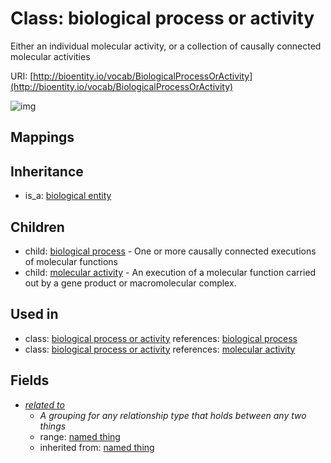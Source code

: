 # Class: biological process or activity


Either an individual molecular activity, or a collection of causally connected molecular activities

URI: [http://bioentity.io/vocab/BiologicalProcessOrActivity](http://bioentity.io/vocab/BiologicalProcessOrActivity)

![img](http://yuml.me/diagram/nofunky;dir:TB/class/\[BiologicalEntity]^-\[BiologicalProcessOrActivity|id(i):identifier_type%20%3F;name(i):label_type%20%3F;category(i):label_type%20%3F;node_property(i):string%20%3F;iri(i):iri_type%20%3F;full_name(i):label_type%20%3F;description(i):narrative_text%20%3F;systematic_synonym(i):label_type%20%3F;has_phenotype(i):phenotype%20%3F],%20\[BiologicalProcessOrActivity]^-\[BiologicalProcess],%20\[BiologicalProcessOrActivity]^-\[MolecularActivity],%20\[BiologicalProcessOrActivity]-%20related%20to(i)%20%3F>\[NamedThing])
## Mappings

## Inheritance

 *  is_a: [biological entity](BiologicalEntity.md)
## Children

 *  child: [biological process](BiologicalProcess.md) - One or more causally connected executions of molecular functions
 *  child: [molecular activity](MolecularActivity.md) - An execution of a molecular function carried out by a gene product or macromolecular complex.
## Used in

 *  class: [biological process or activity](BiologicalProcessOrActivity.md) references: [biological process](BiologicalProcess.md)
 *  class: [biological process or activity](BiologicalProcessOrActivity.md) references: [molecular activity](MolecularActivity.md)
## Fields

 * _[related to](related_to.md)_
    * _A grouping for any relationship type that holds between any two things_
    * range: [named thing](NamedThing.md)
    * inherited from: [named thing](NamedThing.md)
